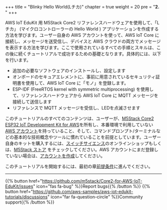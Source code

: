 
+++
title = "Blinky Hello World(Lチカ)"
chapter = true
weight = 20
pre = "<b>2. </b>"
+++

AWS IoT EduKit 用 M5Stack Core2 リファレンスハードウェアを使用して、「Lチカ」 (マイクロコントローラーの Hello World ) アプリケーションを作成する方法を学びます。ユーザー自身の AWS アカウントを使って、AWS IoT Core に接続し、メッセージを送受信し、デバイスと AWS クラウドの両方でメッセージを表示する方法を学びます。ここで使用されているすべての手順とスキルは、この後に続くチュートリアルで成功するための基礎となります。具体的には、以下を行います。

- 追加の必要なソフトウェアのインストールし、設定します
- オンボードのセキュアエレメントに、事前に用意されているセキュリティ証明書を使用して、AWS IoT Core に「モノ」を登録します。
- ESP-IDF (FreeRTOS kernel with symmetric multiprocessing) を使用して、リファレンスハードウェアから AWS IoT Core に MQTT メッセージを接続して送信します
- リファレンスで MQTT メッセージを受信し、LEDを点滅させます

このチュートリアルのすべてのコンテンツは、ユーザーが、[M5Stack Core2 ESP32 IoT Development Kit for AWS](https://ssci.to/Core2_for_AWS)を所有し、本番環境で利用していない[AWS アカウント](https://signin.aws.amazon.com/signin)を持っていること、そして、コマンドプロンプト/ターミナルなどの基本的な技術概念やツールに慣れていることを前提としています。ユーザー自身のキットを購入するには、[スイッチサイエンス](https://ssci.to/Core2_for_AWS)のオンラインショップもしくは、[M5Stack ストア](https://m5stack.com/products/m5stack-core2-esp32-iot-development-kit-for-aws-iot-edukit) をチェックしてください。AWS アカウントにまだ登録していない場合は、[アカウントを作成](https://portal.aws.amazon.com/billing/signup)してください。

このチュートリアルを開始するには、最初の章[前提条件](/ja/blinky-hello-world/prerequisites.html)に進んでください。

---
{{% button href="https://github.com/m5stack/Core2-for-AWS-IoT-EduKit/issues" icon="fas fa-bug" %}}Report bugs{{% /button %}} {{% button href="https://github.com/aws-samples/aws-iot-edukit-tutorials/discussions" icon="far fa-question-circle" %}}Community support{{% /button %}}